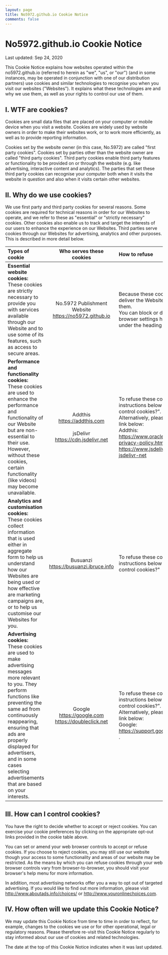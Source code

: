 ```yaml
---
layout: page
title: No5972.github.io Cookie Notice
comments: false
---
```


# No5972.github.io Cookie Notice

Last updated: Sep 24, 2020

This Cookie Notice explains how websites operated within the no5972.github.io (referred to herein as "we", "us", or "our") (and in some instances, may be operated in conjunction with one of our distribution partners) use cookies and similar technologies to recognise you when you visit our websites ("Websites").  It explains what these technologies are and why we use them, as well as your rights to control our use of them.

## I. WTF are cookies?
Cookies are small data files that are placed on your computer or mobile device when you visit a website.  Cookies are widely used by website owners in order to make their websites work, or to work more efficiently, as well as to provide reporting information. 

Cookies set by the website owner (in this case, No.5972) are called "first party cookies".  Cookies set by parties other than the website owner are called "third party cookies".  Third party cookies enable third party features or functionality to be provided on or through the website (e.g. like advertising, interactive content and analytics).  The parties that set these third party cookies can recognise your computer both when it visits the website in question and also when it visits certain other websites. 

## II. Why do we use cookies?
We use first party and third party cookies for several reasons. Some cookies are required for technical reasons in order for our Websites to operate, and we refer to these as "essential" or "strictly necessary" cookies. Other cookies also enable us to track and target the interests of our users to enhance the experience on our Websites.   Third parties serve cookies through our Websites for advertising, analytics and other purposes.  This is described in more detail below.


| Types of cookie | Who serves these cookies | How to refuse |
| :------ | :------: | :------ |
| **Essential website cookies:**<br>These cookies are strictly necessary to provide you with services available through our Website and to use some of its features, such as access to secure areas. | No.5972 Publishment Website <br>https://no5972.github.io | Because these cookies are strictly necessary to deliver the Website to you, you cannot refuse them.<br>You can block or delete them by changing your browser settings however, as described below under the heading “How can I control cookies?”. |
| **Performance and functionality cookies:**<br>These cookies are used to enhance the performance and functionality of our Website but are non-essential to their use. However, without these cookies, certain functionality (like videos) may become unavailable. | Addthis<br>https://addthis.com<br><br>jsDelivr <br>https://cdn.jsdelivr.net | To refuse these cookies, please follow the instructions below under the heading “How can I control cookies?”.<br>Alternatively, please click on the relevant opt-out link below:<br>Addthis: https://www.oracle.com/legal/privacy/addthis-privacy-policy.html.<br>jsDelivr: https://www.jsdelivr.com/terms/privacy-policy-jsdelivr-net |
| **Analytics and customisation cookies:**<br>These cookies collect information that is used either in aggregate form to help us understand how our Websites are being used or how effective are marketing campaigns are, or to help us customise our Websites for you. | Busuanzi<br>https://busuanzi.ibruce.info | To refuse these cookies, please follow the instructions below under the heading "How can I control cookies?" |
| **Advertising cookies:**<br>These cookies are used to make advertising messages more relevant to you. They perform functions like preventing the same ad from continuously reappearing, ensuring that ads are properly displayed for advertisers, and in some cases selecting advertisements that are based on your interests. | Google<br>https://google.com<br>https://doubleclick.net | To refuse these cookies, please follow the instructions below under the heading “How can I control cookies?”.<br>Alternatively, please click on the relevant opt-out link below:<br>Google: https://support.google.com/ads/answer/2662922 . |


## III. How can I control cookies?

You have the right to decide whether to accept or reject cookies.  You can exercise your cookie preferences by clicking on the appropriate opt-out links provided in the cookie table above.

You can set or amend your web browser controls to accept or refuse cookies. If you choose to reject cookies, you may still use our website though your access to some functionality and areas of our website may be restricted. As the means by which you can refuse cookies through your web browser controls vary from browser-to-browser, you should visit your browser's help menu for more information.

In addition, most advertising networks offer you a way to opt out of targeted advertising.  If you would like to find out more information, please visit http://www.aboutads.info/choices/ or http://www.youronlinechoices.com. 

## IV. How often will we update this Cookie Notice?

We may update this Cookie Notice from time to time in order to reflect, for example, changes to the cookies we use or for other operational, legal or regulatory reasons.  Please therefore re-visit this Cookie Notice regularly to stay informed about our use of cookies and related technologies. 

The date at the top of this Cookie Notice indicates when it was last updated. 
